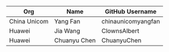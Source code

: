 | Org                    | Name                   | GitHub Username             |
| -----------------------| -----------------------|-----------------------------|
| China Unicom | Yang Fan | chinaunicomyangfan |
| Huawei | Jia Wang | ClownsAlbert |
| Huawei | Chuanyu Chen | ChuanyuChen |
